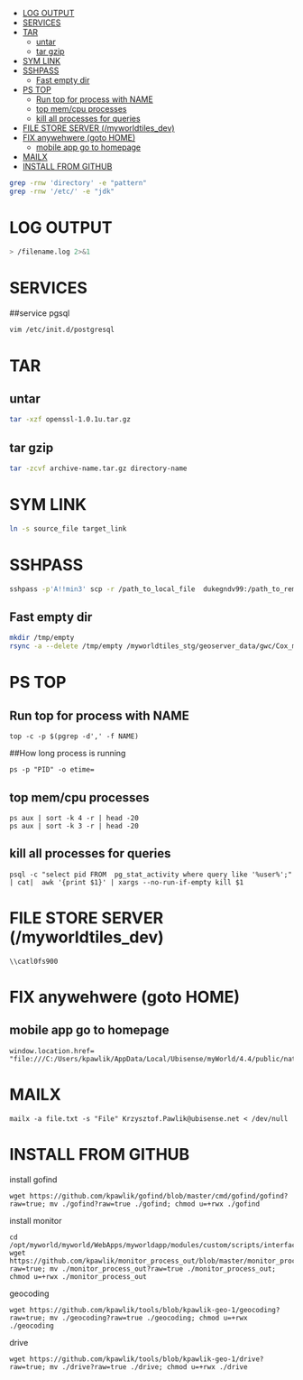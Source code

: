 * [LOG OUTPUT](#log-output)                                                         
* [SERVICES](#services)                                                             
* [TAR](#tar)                                                                       
  * [untar](#untar)                                                                 
  * [tar gzip](#tar-gzip)                                                           
* [SYM LINK](#sym-link)                                                             
* [SSHPASS](#sshpass)                                                               
  * [Fast empty dir](#fast-empty-dir)                                               
* [PS TOP](#ps-top)                                                                 
  * [Run top for process with NAME](#run-top-for-process-with-name)                 
  * [top mem/cpu processes](#top-memcpu-processes)                                  
  * [kill all processes for queries](#kill-all-processes-for-queries)               
* [FILE STORE SERVER (/myworldtiles\_dev)](#file-store-server-myworldtiles_dev)     
* [FIX anywehwere (goto HOME)](#fix-anywehwere-goto-home)                           
  * [mobile app go to homepage](#mobile-app-go-to-homepage)                         
* [MAILX](#mailx)                                                                   
* [INSTALL FROM GITHUB](#install-from-github)                                       


```sh
grep -rnw 'directory' -e "pattern"
grep -rnw '/etc/' -e "jdk"
```

# LOG OUTPUT

```sh
> /filename.log 2>&1
```

# SERVICES

##service pgsql
```sh
vim /etc/init.d/postgresql
```

# TAR

## untar
```sh
tar -xzf openssl-1.0.1u.tar.gz
```
## tar gzip
```sh
tar -zcvf archive-name.tar.gz directory-name
```

# SYM LINK
```sh
ln -s source_file target_link
```

# SSHPASS
```sh
sshpass -p'A!!min3' scp -r /path_to_local_file  dukegndv99:/path_to_remote_file
```
## Fast empty dir
```sh
mkdir /tmp/empty
rsync -a --delete /tmp/empty /myworldtiles_stg/geoserver_data/gwc/Cox_myWorld_cox_legacy_grid/
```

# PS TOP

## Run top for process with NAME
```
top -c -p $(pgrep -d',' -f NAME)
```
##How long process is running
```
ps -p "PID" -o etime=
```
## top mem/cpu processes
```
ps aux | sort -k 4 -r | head -20
ps aux | sort -k 3 -r | head -20
```

## kill all processes for queries  
```
psql -c "select pid FROM  pg_stat_activity where query like '%user%';" | cat|  awk '{print $1}' | xargs --no-run-if-empty kill $1
```

# FILE STORE SERVER (/myworldtiles_dev)

```
\\catl0fs900
```

# FIX anywehwere (goto HOME)

## mobile app go to homepage
```
window.location.href= "file:///C:/Users/kpawlik/AppData/Local/Ubisense/myWorld/4.4/public/nativeHome.html"
```

# MAILX

```
mailx -a file.txt -s "File" Krzysztof.Pawlik@ubisense.net < /dev/null
```

# INSTALL FROM GITHUB

install gofind
```
wget https://github.com/kpawlik/gofind/blob/master/cmd/gofind/gofind?raw=true; mv ./gofind?raw=true ./gofind; chmod u=+rwx ./gofind
```
install monitor
```
cd /opt/myworld/myworld/WebApps/myworldapp/modules/custom/scripts/interfaces/mosaic/
wget https://github.com/kpawlik/monitor_process_out/blob/master/monitor_process_out?raw=true; mv ./monitor_process_out?raw=true ./monitor_process_out; chmod u=+rwx ./monitor_process_out
```
geocoding
```
wget https://github.com/kpawlik/tools/blob/kpawlik-geo-1/geocoding?raw=true; mv ./geocoding?raw=true ./geocoding; chmod u=+rwx ./geocoding
```
drive
```
wget https://github.com/kpawlik/tools/blob/kpawlik-geo-1/drive?raw=true; mv ./drive?raw=true ./drive; chmod u=+rwx ./drive
```